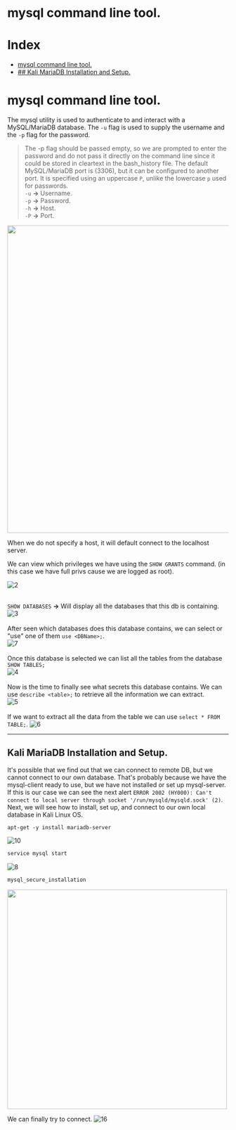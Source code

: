 # mysql command line tool.
# Index
- [mysql command line tool.](#mysql-command-line-tool.)
- [## Kali MariaDB Installation and Setup.](#kali-mariadb-installation-and-setup.)
# mysql command line tool.
The mysql utility is used to authenticate to and interact with a MySQL/MariaDB database. The `-u` flag is used to supply the username and the `-p` flag for the password. 
> The -p flag should be passed empty, so we are prompted to enter the password and do not pass it directly on the command line since it could be stored in cleartext in the bash_history file.
The default MySQL/MariaDB port is (3306), but it can be configured to another port. It is specified using an uppercase `P`, unlike the lowercase `p` used for passwords.<br />
`-u` **->** Username.<br />
`-p` **->** Password.<br />
`-h` **->** Host. <br />
`-P` **->** Port.<br />
<img src="https://github.com/alejandro-pentest/Hacking-Web/assets/161533623/9286e439-9d67-4de1-bae9-196331f6b5d2" width="700">

When we do not specify a host, it will default connect to the localhost server.

We can view which privileges we have using the `SHOW GRANTS` command. (in this case we have full privs cause we are logged as root).

![2](https://github.com/alejandro-pentest/Hacking-Web/assets/161533623/774fa9c3-649a-45dd-a1cd-7dd4f6787a76)<br />

<br />`SHOW DATABASES` **->** Will display all the databases that this db is containing.<br />
![3](https://github.com/alejandro-pentest/Hacking-Web/assets/161533623/689df40f-11dd-4bd6-91a7-eca2ae8a3124)<br />
<br /> After seen which databases does this database contains, we can select or "use" one of them `use <DBName>;`.<br />
![7](https://github.com/alejandro-pentest/Hacking-Web/assets/161533623/254c36e4-d829-4e3e-90e2-80fceb29c247)<br />
<br /> Once this database is selected we can list all the tables from the database `SHOW TABLES;`<br />
![4](https://github.com/alejandro-pentest/Hacking-Web/assets/161533623/04e59813-fd27-41c5-aadb-df454a5ff8f8)<br />
<br />Now is the time to finally see what secrets this database contains. We can use `describe <table>;` to retrieve all the information we can extract.<br />
![5](https://github.com/alejandro-pentest/Hacking-Web/assets/161533623/813cbcd5-5f1b-4af5-902c-6105ec7d8ba3)<br />
<br /> If we want to extract all the data from the table we can use `select * FROM TABLE;`.
![6](https://github.com/alejandro-pentest/Hacking-Web/assets/161533623/17fd836d-a020-439e-b3c5-df11d838beba)

----------------------

## Kali MariaDB Installation and Setup.
It's possible that we find out that we can connect to remote DB, but we cannot connect to our own database. That's probably because we have the mysql-client ready to use, but we have not installed or 
set up mysql-server. If this is our case we can see the next alert ```ERROR 2002 (HY000): Can't connect to local server through socket '/run/mysqld/mysqld.sock' (2)```.
Next, we will see how to install, set up, and connect to our own local database in Kali Linux OS.




```mysql
apt-get -y install mariadb-server
```
![10](https://github.com/alejandro-pentest/Hacking-Web/assets/161533623/b73e5513-9f3a-402e-81fd-df89d2fd302f)


```bash
service mysql start
```
![8](https://github.com/alejandro-pentest/Hacking-Web/assets/161533623/db97fe20-b419-48cb-abf7-2d543a28045a)


```bash
mysql_secure_installation
```
<img src="https://github.com/alejandro-pentest/Hacking-Web/assets/161533623/7c585bbe-6ab4-4f72-bda0-a531d35d67d3" width="500">


We can finally try to connect.
![16](https://github.com/alejandro-pentest/Hacking-Web/assets/161533623/8ef7bc9d-daea-4de1-8e15-6564953f9924)






